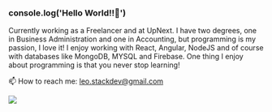 ### console.log('Hello World!!👋')

Currently working as a Freelancer and at UpNext. I have two degrees, one in Business Administration and one in Accounting, but programming is my passion, I love it! I enjoy working with React, Angular, NodeJS and of course with databases like MongoDB, MYSQL and Firebase. One thing I enjoy about programming is that you never stop learning!

📫 How to reach me: leo.stackdev@gmail.com

![](https://www.reactiongifs.us/wp-content/uploads/2018/07/Working.gif)
